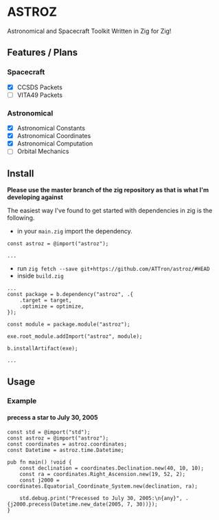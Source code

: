 # ASTROZ

Astronomical and Spacecraft Toolkit Written in Zig for Zig!  

## Features / Plans

### Spacecraft

- [x] CCSDS Packets
- [ ] VITA49 Packets

### Astronomical

- [x] Astronomical Constants
- [x] Astronomical Coordinates
- [x] Astronomical Computation
- [ ] Orbital Mechanics

## Install

**Please use the master branch of the zig repository as that is what I'm developing against**

The easiest way I've found to get started with dependencies in zig is the following.  
- in your `main.zig` import the dependency.  

```zig
const astroz = @import("astroz");

...
```

- run `zig fetch --save git+https://github.com/ATTron/astroz/#HEAD`  
- inside `build.zig`  

```zig
...
const package = b.dependency("astroz", .{
    .target = target,
    .optimize = optimize,
});

const module = package.module("astroz");

exe.root_module.addImport("astroz", module);

b.installArtifact(exe);

...
```

## Usage

### Example

#### precess a star to July 30, 2005

```zig
const std = @import("std");
const astroz = @import("astroz");
const coordinates = astroz.coordinates;
const Datetime = astroz.time.Datetime;

pub fn main() !void {
    const declination = coordinates.Declination.new(40, 10, 10);
    const ra = coordinates.Right_Ascension.new(19, 52, 2);
    const j2000 = coordinates.Equatorial_Coordinate_System.new(declination, ra);

    std.debug.print("Precessed to July 30, 2005:\n{any}", .{j2000.precess(Datetime.new_date(2005, 7, 30))});
}

```
